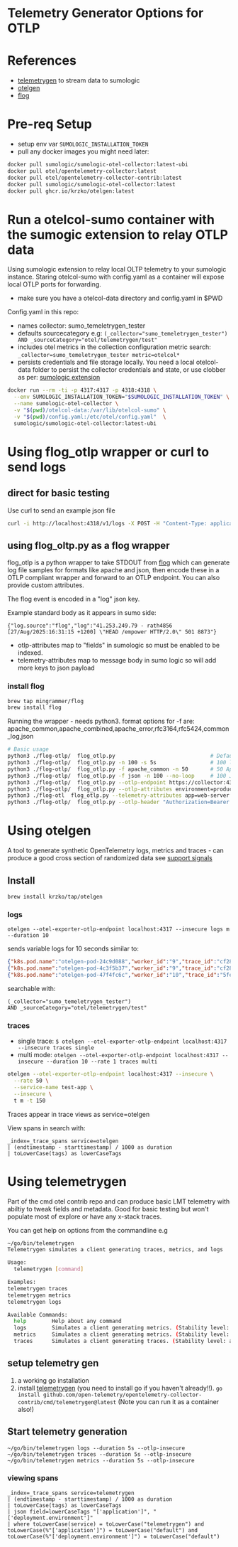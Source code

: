 # Telemetry Generator Options for OTLP

# References
- [telemetrygen](https://github.com/open-telemetry/opentelemetry-collector-contrib/tree/main/cmd/telemetrygen) to stream data to sumologic
- [otelgen](https://github.com/krzko/otelgen)
- [flog](https://github.com/mingrammer/flog)

# Pre-req Setup
- setup env var ```SUMOLOGIC_INSTALLATION_TOKEN```
- pull any docker images you might need later:
```bash
docker pull sumologic/sumologic-otel-collector:latest-ubi
docker pull otel/opentelemetry-collector:latest
docker pull otel/opentelemetry-collector-contrib:latest
docker pull sumologic/sumologic-otel-collector:latest
docker pull ghcr.io/krzko/otelgen:latest
```

# Run a otelcol-sumo container with the sumogic extension to relay OTLP data
Using sumologic extension to relay local OLTP telemetry to your sumologic instance. Staring otelcol-sumo with config.yaml as a container will expose local OTLP ports for forwarding.
- make sure you have a otelcol-data directory and config.yaml in $PWD

Config.yaml in this repo:
- names collector:  sumo_temeletrygen_tester
- defaults sourcecategory e.g: ```(_collector="sumo_temeletrygen_tester") AND _sourceCategory="otel/telemetrygen/test"```
- includes otel metrics in the collection configuration metric search: ```_collector=sumo_temeletrygen_tester metric=otelcol*```
- persists credentials and file storage locally. You need a local otelcol-data folder to persist the collector credentials and state, or use clobber as per: [sumologic extension](https://github.com/open-telemetry/opentelemetry-collector-contrib/tree/main/extension/sumologicextension)

```bash
docker run --rm -ti -p 4317:4317 -p 4318:4318 \
  --env SUMOLOGIC_INSTALLATION_TOKEN="$SUMOLOGIC_INSTALLATION_TOKEN" \
  --name sumologic-otel-collector \
  -v "$(pwd)/otelcol-data:/var/lib/otelcol-sumo" \
  -v "$(pwd)/config.yaml:/etc/otel/config.yaml"  \
  sumologic/sumologic-otel-collector:latest-ubi
```

# Using flog_otlp wrapper or curl to send logs 

## direct for basic testing
Use curl to send an example json file

```bash
curl -i http://localhost:4318/v1/logs -X POST -H "Content-Type: application/json" -d @log.json
```

## using flog_oltp.py as a flog wrapper
flog_otlp is a python wrapper to take STDOUT from [flog](https://github.com/mingrammer/flog) which can generate log file samples for formats like apache and json, then encode these in a OTLP compliant wrapper and forward to an OTLP endpoint. You can also provide custom attributes.

The flog event is encoded in a "log" json key.

Example standard body as it appears in sumo side:

```
{"log.source":"flog","log":"41.253.249.79 - rath4856 [27/Aug/2025:16:31:15 +1200] \"HEAD /empower HTTP/2.0\" 501 8873"}
```

- otlp-attributes map to "fields" in sumologic so must be enabled to be indexed.
- telemetry-attributes map to message body in sumo logic so will add more keys to json payload

### install flog

```bash
brew tap mingrammer/flog
brew install flog
```

Running the wrapper - needs python3.
format options for -f are: apache_common,apache_combined,apache_error,rfc3164,rfc5424,common_log,json

```bash
# Basic usage
python3 ./flog-otlp/  flog_otlp.py                              # Default: 200 logs over 10 seconds
python3 ./flog-otlp/  flog_otlp.py -n 100 -s 5s                 # 100 logs over 5 seconds  
python3 ./flog-otlp/  flog_otlp.py -f apache_common -n 50       # 50 Apache common format logs
python3 ./flog-otlp/  flog_otlp.py -f json -n 100 --no-loop     # 100 JSON logs, no infinite loop
python3 ./flog-otlp/  flog_otlp.py --otlp-endpoint https://collector:4318/v1/logs  # Custom endpoint
python3 ./flog-otlp/  flog_otlp.py --otlp-attributes environment=production --otlp-attributes region=us-east-1
python3 ./flog-otl  flog_otlp.py --telemetry-attributes app=web-server --telemetry-attributes debug=true
python3 ./flog-otlp/  flog_otlp.py --otlp-header "Authorization=Bearer token123" --otlp-header "X-Custom=value"
```

# Using otelgen
A tool to generate synthetic OpenTelemetry logs, metrics and traces - can produce a good cross section of randomized data see [support signals](https://github.com/krzko/otelgen?tab=readme-ov-file#supported-signals)

## Install
```
brew install krzko/tap/otelgen
```

### logs
```otelgen --otel-exporter-otlp-endpoint localhost:4317 --insecure logs m --duration 10```

sends variable logs for 10 seconds similar to:
```json
{"k8s.pod.name":"otelgen-pod-24c9d088","worker_id":"9","trace_id":"cf282f94f3b07f885189c28bab3682de","k8s.container.name":"otelgen","http.target":"/api/v1/resource/9","phase":"processing","k8s.namespace.name":"default","http.method":"POST","trace_flags":"01","span_id":"a2ef7ea8b6630b9d","http.status_code":500,"service.name":"otelgen","log":"Log 9: Fatal phase: processing"}
{"k8s.pod.name":"otelgen-pod-4c3f5b37","worker_id":"9","trace_id":"cf282f94f3b07f885189c28bab3682de","k8s.container.name":"otelgen","http.target":"/api/v1/resource/9","phase":"finish","k8s.namespace.name":"default","http.method":"POST","trace_flags":"01","span_id":"97763624c8cf864e","http.status_code":403,"service.name":"otelgen","log":"Log 9: Warn phase: finish"}
{"k8s.pod.name":"otelgen-pod-47f4fc6c","worker_id":"10","trace_id":"5fe9e2b4a2812354fed8755ed17b15a9","k8s.container.name":"otelgen","http.target":"/api/v1/resource/10","phase":"processing","k8s.namespace.name":"default","http.method":"GET","trace_flags":"01","span_id":"65e717d99c655c4a","http.status_code":200,"service.name":"otelgen","log":"Log 10: Info phase: processing"}
```

searchable with:

```
(_collector="sumo_temeletrygen_tester")
AND _sourceCategory="otel/telemetrygen/test"
```

### traces

- single trace: ```$ otelgen --otel-exporter-otlp-endpoint localhost:4317 --insecure traces single```
- multi mode: ```otelgen --otel-exporter-otlp-endpoint localhost:4317 --insecure --duration 10 --rate 1 traces multi```

```bash
otelgen --otel-exporter-otlp-endpoint localhost:4317 --insecure \
  --rate 50 \
  --service-name test-app \
  --insecure \
  t m -t 150
  ```

Traces appear in trace views as service=otelgen

View spans in search with:

```
_index=_trace_spans service=otelgen 
| (endtimestamp - starttimestamp) / 1000 as duration
| toLowerCase(tags) as lowerCaseTags
```

# Using telemetrygen

Part of the cmd otel contrib repo and can produce basic LMT telemetry with abiltiy to tweak fields and metadata.
Good for basic testing but won't populate most of explore or have any x-stack traces.

You can get help on options from the commandline e.g

```bash
~/go/bin/telemetrygen 
Telemetrygen simulates a client generating traces, metrics, and logs

Usage:
  telemetrygen [command]

Examples:
telemetrygen traces
telemetrygen metrics
telemetrygen logs

Available Commands:
  help        Help about any command
  logs        Simulates a client generating metrics. (Stability level: development)
  metrics     Simulates a client generating metrics. (Stability level: development)
  traces      Simulates a client generating traces. (Stability level: alpha)
  ```

## setup telemetry gen
1. a working go installation
2. install [telemetrygen](https://github.com/open-telemetry/opentelemetry-collector-contrib/tree/main/cmd/telemetrygen) (you need to install go if you haven't already!!). ```go install github.com/open-telemetry/opentelemetry-collector-contrib/cmd/telemetrygen@latest```
(Note you can run it as a container also!)

## Start telemetry generation
```
~/go/bin/telemetrygen logs --duration 5s --otlp-insecure
~/go/bin/telemetrygen traces --duration 5s --otlp-insecure
~/go/bin/telemetrygen metrics --duration 5s --otlp-insecure
```

### viewing spans
```
_index=_trace_spans service=telemetrygen
| (endtimestamp - starttimestamp) / 1000 as duration
| toLowerCase(tags) as lowerCaseTags
| json field=lowerCaseTags "['application']", "['deployment.environment']"
| where toLowerCase(service) = toLowerCase("telemetrygen") and toLowerCase(%"['application']") = toLowerCase("default") and toLowerCase(%"['deployment.environment']") = toLowerCase("default")
```

